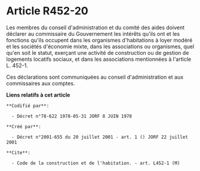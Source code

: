 # Article R452-20

Les membres du conseil d'administration et du comité des aides doivent déclarer au commissaire du Gouvernement les intérêts
qu'ils ont et les fonctions qu'ils occupent dans les organismes d'habitations à loyer modéré et les sociétés d'économie
mixte, dans les associations ou organismes, quel qu'en soit le statut, exerçant une activité de construction ou de gestion de
logements locatifs sociaux, et dans les associations mentionnées à l'article L. 452-1.

Ces déclarations sont communiquées au conseil d'administration et aux commissaires aux comptes.

**Liens relatifs à cet article**

	**Codifié par**:

	  - Décret n°78-622 1978-05-31 JORF 8 JUIN 1978

	**Créé par**:

	  - Décret n°2001-655 du 20 juillet 2001 - art. 1 () JORF 22 juillet 2001

	**Cite**:

	  - Code de la construction et de l'habitation. - art. L452-1 (M)
